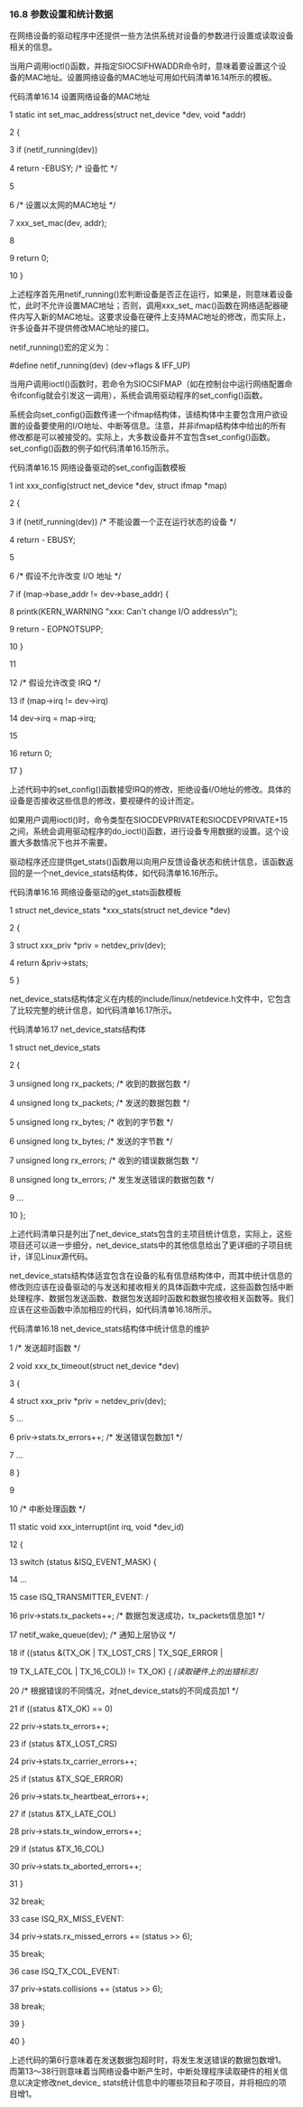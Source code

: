 ### 16.8 参数设置和统计数据

在网络设备的驱动程序中还提供一些方法供系统对设备的参数进行设置或读取设备相关的信息。

当用户调用ioctl()函数，并指定SIOCSIFHWADDR命令时，意味着要设置这个设备的MAC地址。设置网络设备的MAC地址可用如代码清单16.14所示的模板。

代码清单16.14 设置网络设备的MAC地址

1 static int set_mac_address(struct net_device *dev, void *addr) 
 
 2 { 
 
 3 if (netif_running(dev)) 
 
 4 return -EBUSY; /* 设备忙 */ 
 
 5 
 
 6 /* 设置以太网的MAC地址 */ 
 
 7 xxx_set_mac(dev, addr); 
 
 8 
 
 9 return 0; 
 
 10 }

上述程序首先用netif_running()宏判断设备是否正在运行，如果是，则意味着设备忙，此时不允许设置MAC地址；否则，调用xxx_set_ mac()函数在网络适配器硬件内写入新的MAC地址。这要求设备在硬件上支持MAC地址的修改，而实际上，许多设备并不提供修改MAC地址的接口。

netif_running()宏的定义为：

#define netif_running(dev) (dev->flags & IFF_UP)

当用户调用ioctl()函数时，若命令为SIOCSIFMAP（如在控制台中运行网络配置命令ifconfig就会引发这一调用），系统会调用驱动程序的set_config()函数。

系统会向set_config()函数传递一个ifmap结构体，该结构体中主要包含用户欲设置的设备要使用的I/O地址、中断等信息。注意，并非ifmap结构体中给出的所有修改都是可以被接受的。实际上，大多数设备并不宜包含set_config()函数。set_config()函数的例子如代码清单16.15所示。

代码清单16.15 网络设备驱动的set_config函数模板

1 int xxx_config(struct net_device *dev, struct ifmap *map) 
 
 2 { 
 
 3 if (netif_running(dev)) /* 不能设置一个正在运行状态的设备 */ 
 
 4 return - EBUSY; 
 
 5 
 
 6 /* 假设不允许改变 I/O 地址 */ 
 
 7 if (map->base_addr != dev->base_addr) { 
 
 8 printk(KERN_WARNING "xxx: Can't change I/O address\n"); 
 
 9 return - EOPNOTSUPP; 
 
 10 } 
 
 11 
 
 12 /* 假设允许改变 IRQ */ 
 
 13 if (map->irq != dev->irq) 
 
 14 dev->irq = map->irq; 
 
 15 
 
 16 return 0; 
 
 17 }

上述代码中的set_config()函数接受IRQ的修改，拒绝设备I/O地址的修改。具体的设备是否接收这些信息的修改，要视硬件的设计而定。

如果用户调用ioctl()时，命令类型在SIOCDEVPRIVATE和SIOCDEVPRIVATE+15之间，系统会调用驱动程序的do_ioctl()函数，进行设备专用数据的设置。这个设置大多数情况下也并不需要。

驱动程序还应提供get_stats()函数用以向用户反馈设备状态和统计信息，该函数返回的是一个net_device_stats结构体，如代码清单16.16所示。

代码清单16.16 网络设备驱动的get_stats函数模板

1 struct net_device_stats *xxx_stats(struct net_device *dev) 
 
 2 { 
 
 3 struct xxx_priv *priv = netdev_priv(dev); 
 
 4 return &priv->stats; 
 
 5 }

net_device_stats结构体定义在内核的include/linux/netdevice.h文件中，它包含了比较完整的统计信息，如代码清单16.17所示。



代码清单16.17 net_device_stats结构体

1 struct net_device_stats 
 
 2 { 
 
 3 unsigned long rx_packets; /* 收到的数据包数 */ 
 
 4 unsigned long tx_packets; /* 发送的数据包数 */ 
 
 5 unsigned long rx_bytes; /* 收到的字节数 */ 
 
 6 unsigned long tx_bytes; /* 发送的字节数 */ 
 
 7 unsigned long rx_errors; /* 收到的错误数据包数 */ 
 
 8 unsigned long tx_errors; /* 发生发送错误的数据包数 */ 
 
 9 ... 
 
 10 };

上述代码清单只是列出了net_device_stats包含的主项目统计信息，实际上，这些项目还可以进一步细分，net_device_stats中的其他信息给出了更详细的子项目统计，详见Linux源代码。

net_device_stats结构体适宜包含在设备的私有信息结构体中，而其中统计信息的修改则应该在设备驱动的与发送和接收相关的具体函数中完成，这些函数包括中断处理程序、数据包发送函数、数据包发送超时函数和数据包接收相关函数等。我们应该在这些函数中添加相应的代码，如代码清单16.18所示。

代码清单16.18 net_device_stats结构体中统计信息的维护

1 /* 发送超时函数 */ 
 
 2 void xxx_tx_timeout(struct net_device *dev) 
 
 3 { 
 
 4 struct xxx_priv *priv = netdev_priv(dev); 
 
 5 ... 
 
 6 priv->stats.tx_errors++; /* 发送错误包数加1 */ 
 
 7 ... 
 
 8 } 
 
 9 
 
 10 /* 中断处理函数 */ 
 
 11 static void xxx_interrupt(int irq, void *dev_id) 
 
 12 { 
 
 13 switch (status &ISQ_EVENT_MASK) { 
 
 14 ... 
 
 15 case ISQ_TRANSMITTER_EVENT: / 
 
 16 priv->stats.tx_packets++; /* 数据包发送成功，tx_packets信息加1 */ 
 
 17 netif_wake_queue(dev); /* 通知上层协议 */ 
 
 18 if ((status &(TX_OK | TX_LOST_CRS | TX_SQE_ERROR | 
 
 19 TX_LATE_COL | TX_16_COL)) != TX_OK) { /*读取硬件上的出错标志*/ 
 
 20 /* 根据错误的不同情况，对net_device_stats的不同成员加1 */ 
 
 21 if ((status &TX_OK) == 0) 
 
 22 priv->stats.tx_errors++; 
 
 23 if (status &TX_LOST_CRS) 
 
 24 priv->stats.tx_carrier_errors++; 
 
 25 if (status &TX_SQE_ERROR) 
 
 26 priv->stats.tx_heartbeat_errors++; 
 
 27 if (status &TX_LATE_COL) 
 
 28 priv->stats.tx_window_errors++; 
 
 29 if (status &TX_16_COL) 
 
 30 priv->stats.tx_aborted_errors++; 
 
 31 } 
 
 32 break;



33 case ISQ_RX_MISS_EVENT: 
 
 34 priv->stats.rx_missed_errors += (status >> 6); 
 
 35 break; 
 
 36 case ISQ_TX_COL_EVENT: 
 
 37 priv->stats.collisions += (status >> 6); 
 
 38 break; 
 
 39 } 
 
 40 }

上述代码的第6行意味着在发送数据包超时时，将发生发送错误的数据包数增1。而第13～38行则意味着当网络设备中断产生时，中断处理程序读取硬件的相关信息以决定修改net_device_ stats统计信息中的哪些项目和子项目，并将相应的项目增1。

